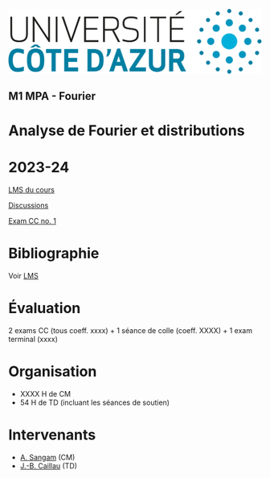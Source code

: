 ![UniCA](logo-unica.png)
## M1 MPA - Fourier
# Analyse de Fourier et distributions
# 2023-24

[LMS du cours](https://lms.univ-cotedazur.fr/2023/course/view.php?id=4182)

[Discussions](https://github.com/unica-math/fourier/discussions/1)

[Exam CC no. 1](exam-cc1/exam-cc1.md)

# Bibliographie

Voir [LMS](https://lms.univ-cotedazur.fr/2023/course/view.php?id=4182)

# Évaluation
2 exams CC (tous coeff. xxxx) + 1 séance de colle (coeff. XXXX) + 1 exam terminal (xxxx)

# Organisation
- XXXX H de CM
- 54 H de TD (incluant les séances de soutien)

# Intervenants
- [A. Sangam](mailto:afeintou.sangam@univ-cotedazur.fr) (CM)
- [J.-B. Caillau](mailto:jean-baptiste.caillau@univ-cotedazur.fr) (TD)
